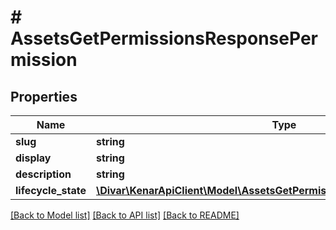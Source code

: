 # # AssetsGetPermissionsResponsePermission

## Properties

Name | Type | Description | Notes
------------ | ------------- | ------------- | -------------
**slug** | **string** |  | [optional]
**display** | **string** |  | [optional]
**description** | **string** |  | [optional]
**lifecycle_state** | [**\Divar\KenarApiClient\Model\AssetsGetPermissionsResponseLifeCycleState**](AssetsGetPermissionsResponseLifeCycleState.md) |  | [optional]

[[Back to Model list]](../../README.md#models) [[Back to API list]](../../README.md#endpoints) [[Back to README]](../../README.md)
